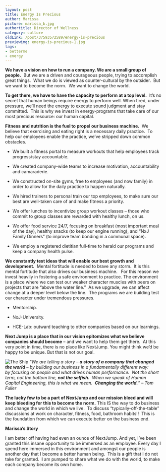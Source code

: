 ```yaml
---
layout: post
title: Energy Is Precious
author: Marissa
picture: marissa_b.jpg
authortitle: Director of Wellness
category: culture
oldLink: /post/37593572589/energy-is-precious
previewimg: energy-is-precious-1.jpg
tags:
- betterme
- energy
---
```


**We have a vision on how to run a company. We are a small group of people.**  But we are a driven and courageous people, trying to accomplish great things.  What we do is viewed as counter-cultural by the outsider.  But we want to become the norm.  We want to change the world.   

**To get there, we have to have the capacity to perform at a top level.**  It’s no secret that human beings require energy to perform well. When tired, under pressure, we’ll need the energy to execute sound judgment and stay committed.  This is why we invest in energy-programs that take care of our most precious resource: our human capital.

**Fitness and nutrition is the fuel to propel our business machine.**  We believe that exercising and eating right is a necessary daily practice.  To help our employees enable the practice, we’ve stripped down common obstacles. 

- We built a fitness portal to measure workouts that help employees track progress/stay accountable.


- We created company-wide teams to increase motivation, accountability and camaraderie. 


- We constructed on-site gyms, free to employees (and now family) in order to allow for the daily practice to happen naturally.


- We hired trainers to personal train our top employees, to make sure our best are well-taken care of and make fitness a priority.


- We offer lunches to incentivize group workout classes – those who commit to group classes are rewarded with healthy lunch, on us.


- We offer food service 24/7, focusing on breakfast (most important meal of the day), healthy snacks (to keep our engine running), and “NxJ Family Dinners” (to improve team bonding in a communal space).


- We employ a registered dietitian full-time to herald our programs and keep a company health pulse.      

**We constantly test ideas that will enable our best growth and development.**  Mental fortitude is needed to brave any storm.  It is this mental fortitude that also drives our business machine.   For this reason we invest heavily in fostering a safe environment to practice. The environment is a place where we can test our weaker character muscles with peers on projects that are “above the water line.”  As we upgrade, we can affect change at a deeper level below the line.  The programs we are building test our character under tremendous pressures.

- Mentorship.


- NxJ-University.


- HCE-Lab: outward teaching to other companies based on our learnings. 

**Next Jump is a place that in our vision epitomizes what we believe companies should become** – and we want to help them get there.  At this very point in time, there is no place like NextJump. You might think we’d be happy to be unique. But that is not our goal.

![The Ship](/images/energy-is-precious-1.jpg)
*"We are telling a story – **a story of a company that changed the world** – by building our business in a fundamentally different way: by focusing on people and what drives human performance.  Not the short term, not the bottom line, **not the selfish.**  When we speak of Human Capital Engineering, this is what we mean.  **Changing the world.**” – Tom Fuller*

**The lucky few to be a part of NextJump and our mission bleed and will keep bleeding for this to become the norm.** This IS the way to do business and change the world in which we live.  To discuss “typically-off-the-table” discussions at work on character, fitness, food, bathroom habits!!  This is the foundation from which we can execute better on the business end.

**Marissa’s Story**

I am better off having had even an ounce of NextJump. And yet, I’ve been granted this insane opportunity to be immersed as an employee. Every day I spend here immersed in this environment and amongst our people is another day that I become a better human being.  This is a gift that I do not take for granted.  I am pumped to share what we do with the world, to make each company become its own home.
